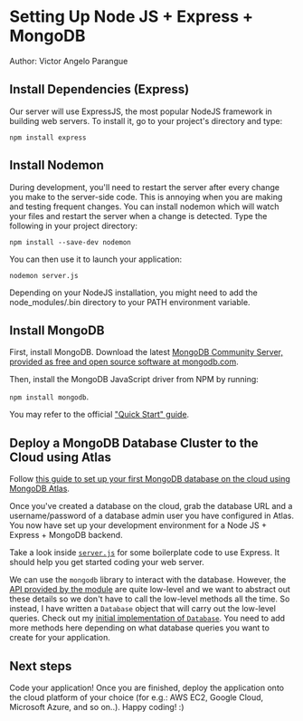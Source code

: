 # Setting Up Node JS + Express + MongoDB
Author: Victor Angelo Parangue

## Install Dependencies (Express)

Our server will use ExpressJS, the most popular NodeJS framework in building web servers. To install it, go to your project's directory and type:

`npm install express`

## Install Nodemon
During development, you'll need to restart the server after every change you make to the server-side code. This is annoying when you are making and testing frequent changes. You can install nodemon which will watch your files and restart the server when a change is detected. Type the following in your project directory:

`npm install --save-dev nodemon`

You can then use it to launch your application:

`nodemon server.js`

Depending on your NodeJS installation, you might need to add the node_modules/.bin directory to your PATH environment variable.

## Install MongoDB

First, install MongoDB. Download the latest [MongoDB Community Server, provided as free and open source software at mongodb.com](https://www.mongodb.com/try/download/community).

Then, install the MongoDB JavaScript driver from NPM by running:

`npm install mongodb`.

You may refer to the official ["Quick Start" guide](https://docs.mongodb.com/drivers/node/quick-start#add-mongodb-as-a-dependency).

## Deploy a MongoDB Database Cluster to the Cloud using Atlas

Follow [this guide to set up your first MongoDB database on the cloud using MongoDB Atlas](https://docs.atlas.mongodb.com/getting-started).

Once you've created a database on the cloud, grab the database URL and a username/password of a database admin user you have configured in Atlas. You now have set up your development environment for a Node JS + Express + MongoDB backend.

Take a look inside [`server.js`](server.js) for some boilerplate code to use Express. It should help you get started coding your web server.

We can use the `mongodb` library to interact with the database. However, the [API provided by the module](https://mongodb.github.io/node-mongodb-native/3.6/api/) are quite low-level and we want to abstract out these details so we don't have to call the low-level methods all the time. So instead, I have written a `Database` object that will carry out the low-level queries. Check out my [initial implementation of `Database`](Database.js). You need to add more methods here depending on what database queries you want to create for your application.


## Next steps

Code your application! Once you are finished, deploy the application onto the cloud platform of your choice (for e.g.: AWS EC2, Google Cloud, Microsoft Azure, and so on..). Happy coding! :)

